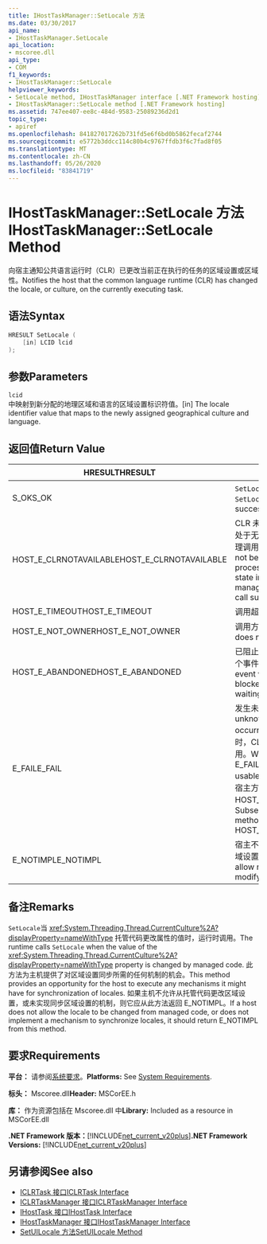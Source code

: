```yaml
---
title: IHostTaskManager::SetLocale 方法
ms.date: 03/30/2017
api_name:
- IHostTaskManager.SetLocale
api_location:
- mscoree.dll
api_type:
- COM
f1_keywords:
- IHostTaskManager::SetLocale
helpviewer_keywords:
- SetLocale method, IHostTaskManager interface [.NET Framework hosting]
- IHostTaskManager::SetLocale method [.NET Framework hosting]
ms.assetid: 747ee407-ee8c-484d-9583-25089236d2d1
topic_type:
- apiref
ms.openlocfilehash: 841827017262b731fd5e6f6bd0b5862fecaf2744
ms.sourcegitcommit: e5772b3ddcc114c80b4c9767ffdb3f6c7fad8f05
ms.translationtype: MT
ms.contentlocale: zh-CN
ms.lasthandoff: 05/26/2020
ms.locfileid: "83841719"
---
```

# <a name="ihosttaskmanagersetlocale-method"></a><span data-ttu-id="94e15-102">IHostTaskManager::SetLocale 方法</span><span class="sxs-lookup"><span data-stu-id="94e15-102">IHostTaskManager::SetLocale Method</span></span>
<span data-ttu-id="94e15-103">向宿主通知公共语言运行时（CLR）已更改当前正在执行的任务的区域设置或区域性。</span><span class="sxs-lookup"><span data-stu-id="94e15-103">Notifies the host that the common language runtime (CLR) has changed the locale, or culture, on the currently executing task.</span></span>  
  
## <a name="syntax"></a><span data-ttu-id="94e15-104">语法</span><span class="sxs-lookup"><span data-stu-id="94e15-104">Syntax</span></span>  
  
```cpp  
HRESULT SetLocale (  
    [in] LCID lcid  
);  
```  
  
## <a name="parameters"></a><span data-ttu-id="94e15-105">参数</span><span class="sxs-lookup"><span data-stu-id="94e15-105">Parameters</span></span>  
 `lcid`  
 <span data-ttu-id="94e15-106">中映射到新分配的地理区域和语言的区域设置标识符值。</span><span class="sxs-lookup"><span data-stu-id="94e15-106">[in] The locale identifier value that maps to the newly assigned geographical culture and language.</span></span>  
  
## <a name="return-value"></a><span data-ttu-id="94e15-107">返回值</span><span class="sxs-lookup"><span data-stu-id="94e15-107">Return Value</span></span>  
  
|<span data-ttu-id="94e15-108">HRESULT</span><span class="sxs-lookup"><span data-stu-id="94e15-108">HRESULT</span></span>|<span data-ttu-id="94e15-109">说明</span><span class="sxs-lookup"><span data-stu-id="94e15-109">Description</span></span>|  
|-------------|-----------------|  
|<span data-ttu-id="94e15-110">S_OK</span><span class="sxs-lookup"><span data-stu-id="94e15-110">S_OK</span></span>|<span data-ttu-id="94e15-111">`SetLocale`已成功返回。</span><span class="sxs-lookup"><span data-stu-id="94e15-111">`SetLocale` returned successfully.</span></span>|  
|<span data-ttu-id="94e15-112">HOST_E_CLRNOTAVAILABLE</span><span class="sxs-lookup"><span data-stu-id="94e15-112">HOST_E_CLRNOTAVAILABLE</span></span>|<span data-ttu-id="94e15-113">CLR 未加载到进程中，或 CLR 处于无法运行托管代码或成功处理调用的状态。</span><span class="sxs-lookup"><span data-stu-id="94e15-113">The CLR has not been loaded into a process, or the CLR is in a state in which it cannot run managed code or process the call successfully.</span></span>|  
|<span data-ttu-id="94e15-114">HOST_E_TIMEOUT</span><span class="sxs-lookup"><span data-stu-id="94e15-114">HOST_E_TIMEOUT</span></span>|<span data-ttu-id="94e15-115">调用超时。</span><span class="sxs-lookup"><span data-stu-id="94e15-115">The call timed out.</span></span>|  
|<span data-ttu-id="94e15-116">HOST_E_NOT_OWNER</span><span class="sxs-lookup"><span data-stu-id="94e15-116">HOST_E_NOT_OWNER</span></span>|<span data-ttu-id="94e15-117">调用方不拥有该锁。</span><span class="sxs-lookup"><span data-stu-id="94e15-117">The caller does not own the lock.</span></span>|  
|<span data-ttu-id="94e15-118">HOST_E_ABANDONED</span><span class="sxs-lookup"><span data-stu-id="94e15-118">HOST_E_ABANDONED</span></span>|<span data-ttu-id="94e15-119">已阻止的线程或纤程正在等待某个事件时，该事件被取消。</span><span class="sxs-lookup"><span data-stu-id="94e15-119">An event was canceled while a blocked thread or fiber was waiting on it.</span></span>|  
|<span data-ttu-id="94e15-120">E_FAIL</span><span class="sxs-lookup"><span data-stu-id="94e15-120">E_FAIL</span></span>|<span data-ttu-id="94e15-121">发生未知的灾难性故障。</span><span class="sxs-lookup"><span data-stu-id="94e15-121">An unknown catastrophic failure occurred.</span></span> <span data-ttu-id="94e15-122">当方法返回 E_FAIL 时，CLR 在该进程内将不再可用。</span><span class="sxs-lookup"><span data-stu-id="94e15-122">When a method returns E_FAIL, the CLR is no longer usable within the process.</span></span> <span data-ttu-id="94e15-123">对宿主方法的后续调用会返回 HOST_E_CLRNOTAVAILABLE。</span><span class="sxs-lookup"><span data-stu-id="94e15-123">Subsequent calls to hosting methods return HOST_E_CLRNOTAVAILABLE.</span></span>|  
|<span data-ttu-id="94e15-124">E_NOTIMPL</span><span class="sxs-lookup"><span data-stu-id="94e15-124">E_NOTIMPL</span></span>|<span data-ttu-id="94e15-125">宿主不允许托管用户代码修改区域设置。</span><span class="sxs-lookup"><span data-stu-id="94e15-125">The host does not allow managed user code to modify the locale.</span></span>|  
  
## <a name="remarks"></a><span data-ttu-id="94e15-126">备注</span><span class="sxs-lookup"><span data-stu-id="94e15-126">Remarks</span></span>  
 <span data-ttu-id="94e15-127">`SetLocale`当 <xref:System.Threading.Thread.CurrentCulture%2A?displayProperty=nameWithType> 托管代码更改属性的值时，运行时调用。</span><span class="sxs-lookup"><span data-stu-id="94e15-127">The runtime calls `SetLocale` when the value of the <xref:System.Threading.Thread.CurrentCulture%2A?displayProperty=nameWithType> property is changed by managed code.</span></span> <span data-ttu-id="94e15-128">此方法为主机提供了对区域设置同步所需的任何机制的机会。</span><span class="sxs-lookup"><span data-stu-id="94e15-128">This method provides an opportunity for the host to execute any mechanisms it might have for synchronization of locales.</span></span> <span data-ttu-id="94e15-129">如果主机不允许从托管代码更改区域设置，或未实现同步区域设置的机制，则它应从此方法返回 E_NOTIMPL。</span><span class="sxs-lookup"><span data-stu-id="94e15-129">If a host does not allow the locale to be changed from managed code, or does not implement a mechanism to synchronize locales, it should return E_NOTIMPL from this method.</span></span>  
  
## <a name="requirements"></a><span data-ttu-id="94e15-130">要求</span><span class="sxs-lookup"><span data-stu-id="94e15-130">Requirements</span></span>  
 <span data-ttu-id="94e15-131">**平台：** 请参阅[系统要求](../../get-started/system-requirements.md)。</span><span class="sxs-lookup"><span data-stu-id="94e15-131">**Platforms:** See [System Requirements](../../get-started/system-requirements.md).</span></span>  
  
 <span data-ttu-id="94e15-132">**标头：** Mscoree.dll</span><span class="sxs-lookup"><span data-stu-id="94e15-132">**Header:** MSCorEE.h</span></span>  
  
 <span data-ttu-id="94e15-133">**库：** 作为资源包括在 Mscoree.dll 中</span><span class="sxs-lookup"><span data-stu-id="94e15-133">**Library:** Included as a resource in MSCorEE.dll</span></span>  
  
 <span data-ttu-id="94e15-134">**.NET Framework 版本：**[!INCLUDE[net_current_v20plus](../../../../includes/net-current-v20plus-md.md)]</span><span class="sxs-lookup"><span data-stu-id="94e15-134">**.NET Framework Versions:** [!INCLUDE[net_current_v20plus](../../../../includes/net-current-v20plus-md.md)]</span></span>  
  
## <a name="see-also"></a><span data-ttu-id="94e15-135">另请参阅</span><span class="sxs-lookup"><span data-stu-id="94e15-135">See also</span></span>

- [<span data-ttu-id="94e15-136">ICLRTask 接口</span><span class="sxs-lookup"><span data-stu-id="94e15-136">ICLRTask Interface</span></span>](iclrtask-interface.md)
- [<span data-ttu-id="94e15-137">ICLRTaskManager 接口</span><span class="sxs-lookup"><span data-stu-id="94e15-137">ICLRTaskManager Interface</span></span>](iclrtaskmanager-interface.md)
- [<span data-ttu-id="94e15-138">IHostTask 接口</span><span class="sxs-lookup"><span data-stu-id="94e15-138">IHostTask Interface</span></span>](ihosttask-interface.md)
- [<span data-ttu-id="94e15-139">IHostTaskManager 接口</span><span class="sxs-lookup"><span data-stu-id="94e15-139">IHostTaskManager Interface</span></span>](ihosttaskmanager-interface.md)
- [<span data-ttu-id="94e15-140">SetUILocale 方法</span><span class="sxs-lookup"><span data-stu-id="94e15-140">SetUILocale Method</span></span>](ihosttaskmanager-setuilocale-method.md)
